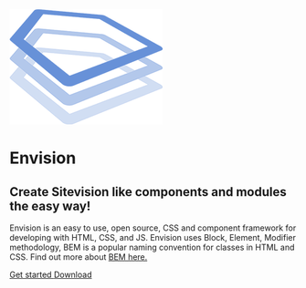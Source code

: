 <main>
   <div class="env-d--flex env-justify-content--center sv-home__content">
      <div class="sv-home__item">
         <div class="sv-home__env-logo">
            <img class="env-image" src="/images/envision_logo.png" alt="">
         </div>
         <h1 class="sv-home__title">
            Envision
         </h1>
         <h2 class="sv-home__subheader">
            Create Sitevision like components and modules the easy way!
         </h2>
         <p class="sv-home__text">
            Envision is an easy to use, open source, CSS and component framework 
            for developing with HTML, CSS, and JS. Envision uses Block, Element, 
            Modifier methodology, BEM is a popular naming convention for classes 
            in HTML and CSS. Find out more about <a href="https://en.bem.info/methodology/quick-start/">BEM here.</a>
         </p>
         <div class="sv-home__buttons">
            <a class="env-button env-button--primary env-m-right--x-small" href="/getting-started/introduction/">
               Get started
            </a>
            <a class="env-button env-button--primary env-button--ghost" href="https://github.com/sitevision/envision/archive/master.zip">
               Download
            </a>
         </div>
      </div>
   </div>
</main>
